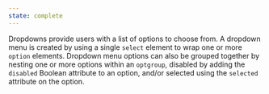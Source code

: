 ```yaml
---
state: complete
---
```


Dropdowns provide users with a list of options to choose from. A dropdown menu is created by using a single `select` element to wrap one or more `option` elements. Dropdown menu options can also be grouped together by nesting one or more options within an `optgroup`, disabled by adding the `disabled` Boolean attribute to an option, and/or selected using the `selected` attribute on the option.